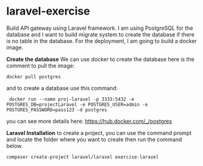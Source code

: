 # laravel-exercise
Build API gateway using Laravel framework. I am using PostgreSQL for the database and I want to build migrate system to create the database if there is no table in the database. For the deployment, I am going to build a docker image.

**Create the database**
We can use docker to create the database here is the comment to pull the image:
```
docker pull postgres
```
and to create a database use this command:
```
 docker run --name proj-laravel -p 3333:5432 -e POSTGRES_DB=projectLaravel -e POSTGRES_USER=admin -e POSTGRES_PASSWORD=pass123 -d postgres
```
you can see more details here: https://hub.docker.com/_/postgres

**Laravel Installation**
to create a project, you can use the command prompt and locate the folder where you want to create then run the command below.
```
composer create-project laravel/laravel exercise-laravel
```
